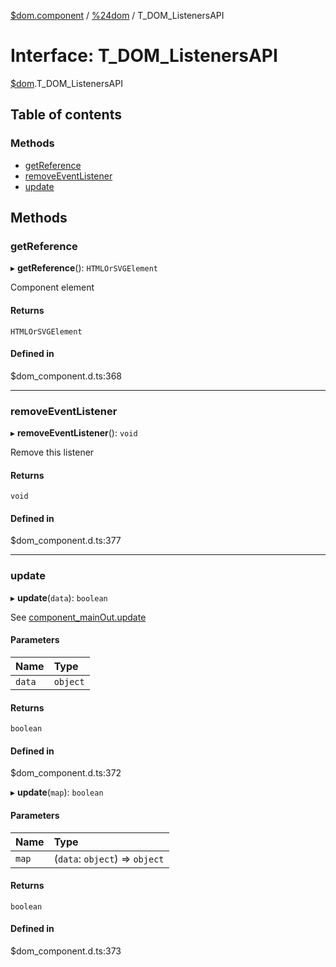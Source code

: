 [$dom.component](../README.md) / [%24dom](../modules/_dom.md) / T_DOM_ListenersAPI

# Interface: T\_DOM\_ListenersAPI

[$dom](../modules/_dom.md).T_DOM_ListenersAPI

## Table of contents

### Methods

- [getReference](_dom.T_DOM_ListenersAPI.md#getreference)
- [removeEventListener](_dom.T_DOM_ListenersAPI.md#removeeventlistener)
- [update](_dom.T_DOM_ListenersAPI.md#update)

## Methods

### getReference

▸ **getReference**(): `HTMLOrSVGElement`

Component element

#### Returns

`HTMLOrSVGElement`

#### Defined in

$dom_component.d.ts:368

___

### removeEventListener

▸ **removeEventListener**(): `void`

Remove this listener

#### Returns

`void`

#### Defined in

$dom_component.d.ts:377

___

### update

▸ **update**(`data`): `boolean`

See [component_mainOut.update](_dom.component_mainOut.md#update)

#### Parameters

| Name | Type |
| :------ | :------ |
| `data` | `object` |

#### Returns

`boolean`

#### Defined in

$dom_component.d.ts:372

▸ **update**(`map`): `boolean`

#### Parameters

| Name | Type |
| :------ | :------ |
| `map` | (`data`: `object`) => `object` |

#### Returns

`boolean`

#### Defined in

$dom_component.d.ts:373
